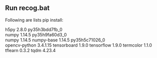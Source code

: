 ## Run recog.bat

Following are lists pip install:

h5py                      2.8.0            py35h3bdd7fb_0  
numpy                     1.14.5           py35h9fa60d3_0  
numpy                     1.14.5                    <pip>
numpy-base                1.14.5           py35h5c71026_0  
opencv-python             3.4.1.15                  <pip>
tensorboard               1.9.0                     <pip>
tensorflow                1.9.0                     <pip>
termcolor                 1.1.0                     <pip>
tflearn                   0.3.2                     <pip>
tqdm                      4.23.4                    <pip>

